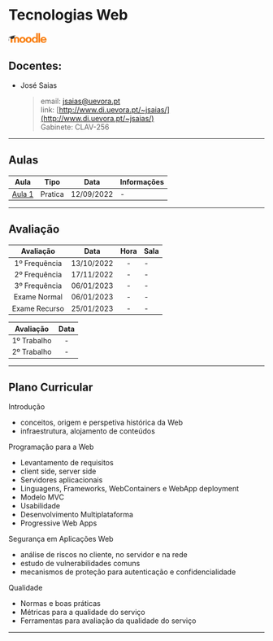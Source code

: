 # Tecnologias Web
[ <img width="75px" src="https://github.com/GBarradas/GBarradas/blob/main/img/moodle.png?raw=true">](https://www.moodle.uevora.pt/2223/course/view.php?id=493)
## Docentes:

- José Saias
  > email: [jsaias@uevora.pt](jsaias@uevora.pt)   
    link: [http://www.di.uevora.pt/~jsaias/](http://www.di.uevora.pt/~jsaias/)   
    Gabinete: CLAV-256

---  
## Aulas  
|Aula|Tipo|Data|Informações|
|----|:--:|----|-----------|
|[Aula 1](aulas/p1.md)|Pratica|12/09/2022|-|   
   
   
---  
## Avaliação  

|  Avaliação  |Data      |Hora |Sala|  
|:-----------:|:--------:|:---:|----|  
|1º Frequência|13/10/2022|-|-|  
|2º Frequência|17/11/2022|-|-|  
|3º Frequência|06/01/2023|-|-|  
|Exame Normal |06/01/2023|-|-|  
|Exame Recurso|25/01/2023|-|-|  
  
|Avaliação  |Data |
|:---------:|:---:|
|1º Trabalho|-|  
|2º Trabalho|-|  



--- 


## Plano Curricular
Introdução
- conceitos, origem e perspetiva histórica da Web
- infraestrutura, alojamento de conteúdos

Programação para a Web
- Levantamento de requisitos
- client side, server side
- Servidores aplicacionais
- Linguagens, Frameworks, WebContainers e WebApp deployment
- Modelo MVC
- Usabilidade
- Desenvolvimento Multiplataforma
- Progressive Web Apps

Segurança em Aplicações Web
- análise de riscos no cliente, no servidor e na rede
- estudo de vulnerabilidades comuns
- mecanismos de proteção para autenticação e confidencialidade

Qualidade
- Normas e boas práticas
- Métricas para a qualidade do serviço
- Ferramentas para avaliação da qualidade do serviço

---  

 

 <style>
     .red{
         color: red;
     }
    .markdown-body blockquote {
        background:rgb(140 143 147 / 17%);
        padding: 0 1em;
        padding: 0 1em;
        color: #000000;
        border-left: 0.25em solid #007fff;
    }   
 </style>
 <link rel="icon" href="../uevora.png">

